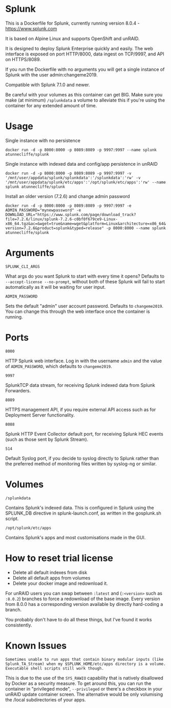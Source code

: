 # Splunk 
This is a Dockerfile for Splunk, currently running version 8.0.4 - https://www.splunk.com

It is based on Alpine Linux and supports OpenShift and unRAID.

It is designed to deploy Splunk Enterprise quickly and easily. The web interface is exposed on port HTTP/8000, data ingest on TCP/9997, and API on HTTPS/8089. 

If you run the Dockerfile with no arguments you will get a single instance of Splunk with the user admin:changeme2019. 

Compatible with Splunk 7.1.0 and newer. 

Be careful with your volumes as this container can get BIG. Make sure you make (at minimum) `/splunkdata` a volume to alleviate this if you're using the container for any extended amount of time.

# Usage
Single instance with no persistence 

`docker run -d -p 8000:8000 -p 8089:8089 -p 9997:9997 --name splunk atunnecliffe/splunk`

Single instance with indexed data and config/app persistence in unRAID

`docker run -d -p 8000:8000 -p 8089:8089 -p 9997:9997 -v '/mnt/user/appdata/splunk/splunkdata':'/splunkdata':'rw' -v '/mnt/user/appdata/splunk/etc/apps':'/opt/splunk/etc/apps':'rw' --name splunk atunnecliffe/splunk`

Install an older version (7.2.6) and change admin password

`docker run -d -p 8000:8000 -p 8089:8089 -p 9997:9997 -e ADMIN_PASSWORD="mynewpassword" -e DOWNLOAD_URL="https://www.splunk.com/page/download_track?file=7.2.6/linux/splunk-7.2.6-c0bf0f679ce9-Linux-x86_64.tgz&ac=&wget=true&name=wget&platform=Linux&architecture=x86_64&version=7.2.6&product=splunk&typed=release" -p 8000:8000 --name splunk atunnecliffe/splunk`

# Arguments

`SPLUNK_CLI_ARGS` 

What args do you want Splunk to start with every time it opens? Defaults to `--accept-license --no-prompt`, without both of these Splunk will fail to start automatically as it will be waiting for user input. 

`ADMIN_PASSWORD` 

Sets the default "admin" user account password. Defaults to `changeme2019`. You can change this through the web interface once the container is running. 

# Ports

`8000`

HTTP Splunk web interface. Log in with the username `admin` and the value of `ADMIN_PASSWORD`, which defaults to `changeme2019`. 

`9997`

SplunkTCP data stream, for receiving Splunk indexed data from Splunk Forwarders.

`8089`

HTTPS management API, if you require external API access such as for Deployment Server functionality. 

`8088`

Splunk HTTP Event Collector default port, for receiving Splunk HEC events (such as those sent by Splunk Stream).

`514`

Default Syslog port, if you decide to syslog directly to Splunk rather than the preferred method of monitoring files written by syslog-ng or similar. 

# Volumes

`/splunkdata`

Contains Splunk's indexed data. This is configured in Splunk using the SPLUNK_DB directive in splunk-launch.conf, as written in the gosplunk.sh script.

`/opt/splunk/etc/apps`

Contains Splunk's apps and most customisations made in the GUI.  

# How to reset trial license

* Delete all default indexes from disk
* Delete all default apps from volumes
* Delete your docker image and redownload it. 

For unRAID users you can swap between `:latest` and (`:<version>` such as `:8.0.2`) branches to force a redownload of the base image. Every version from 8.0.0 has a corresponding version available by directly hard-coding a branch. 

You probably don't have to do all these things, but I've found it works consistently. 

# Known Issues

`Sometimes unable to run apps that contain binary modular inputs (like Splunk_TA_Stream) when my $SPLUNK_HOME/etc/apps directory is a volume. Executable shell scripts still work though.`

This is due to the use of the `SYS_RAWIO` capability that is natively disallowed by Docker as a security measure. To get around this, you can run the container in "privileged mode", `--privileged` or there's a checkbox in your unRAID update container screen. The alternative would be only volumising the /local subdirectories of your apps.
